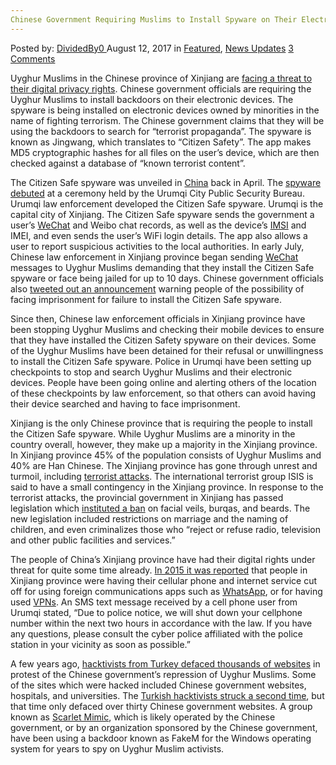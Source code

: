```yaml
---
Chinese Government Requiring Muslims to Install Spyware on Their Electronic Devices
---
```

<article class="post-listing post-21916 post type-post status-publish format-standard has-post-thumbnail hentry category-deepdot-news category-news-updates tag-chinese tag-devices tag-electronic tag-government tag-install tag-muslims tag-requiring tag-spyware">
    <div class="post-inner">
        <span>Posted by: <a href="https://www.deepdotweb.com/author/dividedby0/" title="">DividedBy0 </a></span>
    <span>August 12, 2017</span>
    <span>in <a href="https://www.deepdotweb.com/category/deepdot-news/" rel="category tag">Featured</a>, <a href="https://www.deepdotweb.com/category/news-updates/" rel="category tag">News Updates</a></span>
    <span><a href="https://www.deepdotweb.com/2017/08/12/chinese-government-requiring-muslims-install-spyware-electronic-devices/#comments">3 Comments</a></span>
    </p>
    <div class="clear"></div>
    <div class="entry">
    <p>Uyghur Muslims in the Chinese province of Xinjiang are <a href="https://www.bleepingcomputer.com/news/government/china-forces-muslim-minority-to-install-spyware-on-their-phones/">facing a threat to their digital privacy rights</a>. Chinese government officials are requiring the Uyghur Muslims to install backdoors on their electronic devices. The spyware is being installed on electronic devices owned by minorities in the name of fighting terrorism. The Chinese government claims that they will be using the backdoors to search for “terrorist propaganda”. The spyware is known as Jingwang, which translates to “Citizen Safety”. The app makes MD5 cryptographic hashes for all files on the user’s device, which are then checked against a database of “known terrorist content”.</p>
    <p>The Citizen Safe spyware was unveiled in <a href="https://www.deepdotweb.com/tag/china/">China</a> back in April. The <a href="https://translate.google.com/translate?sl=auto&amp;tl=en&amp;js=y&amp;prev=_t&amp;hl=en&amp;ie=UTF-8&amp;u=http%3A%2F%2Fwww.thepaper.cn%2FnewsDetail_forward_1672043&amp;edit-text=&amp;act=url">spyware debuted</a> at a ceremony held by the Urumqi City Public Security Bureau. Urumqi law enforcement developed the Citizen Safe spyware. Urumqi is the capital city of Xinjiang. The Citizen Safe spyware sends the government a user’s <a href="https://www.deepdotweb.com/2017/05/07/end-to-end-calls-rise-in-popularity-increased-privacy/">WeChat</a> and Weibo chat records, as well as the device’s <a href="https://www.deepdotweb.com/2017/06/08/feds-using-stingrays-catch-immigrants/">IMSI</a> and IMEI, and even sends the user’s WiFi login details. The app also allows a user to report suspicious activities to the local authorities. In early July, Chinese law enforcement in Xinjiang province began sending <a href="https://www.deepdotweb.com/2017/06/30/interpol-claims-illegal-wildlife-trade-occurring-darknet/">WeChat</a> messages to Uyghur Muslims demanding that they install the Citizen Safe spyware or face being jailed for up to 10 days. Chinese government officials also <a href="https://mobile.twitter.com/o66071443/status/887107966368968704/photo/1">tweeted out an announcement</a> warning people of the possibility of facing imprisonment for failure to install the Citizen Safe spyware.</p>
    <p>Since then, Chinese law enforcement officials in Xinjiang province have been stopping Uyghur Muslims and checking their mobile devices to ensure that they have installed the Citizen Safety spyware on their devices. Some of the Uyghur Muslims have been detained for their refusal or unwillingness to install the Citizen Safe spyware. Police in Urumqi have been setting up checkpoints to stop and search Uyghur Muslims and their electronic devices. People have been going online and alerting others of the location of these checkpoints by law enforcement, so that others can avoid having their device searched and having to face imprisonment.</p>
    <p>Xinjiang is the only Chinese province that is requiring the people to install the Citizen Safe spyware. While Uyghur Muslims are a minority in the country overall, however, they make up a majority in the Xinjiang province. In Xinjiang province 45% of the population consists of Uyghur Muslims and 40% are Han Chinese. The Xinjiang province has gone through unrest and turmoil, including <a href="http://www.bbc.com/news/world-asia-china-27502652">terrorist attacks</a>. The international terrorist group ISIS is said to have a small contingency in the Xinjiang province. In response to the terrorist attacks, the provincial government in Xinjiang has passed legislation which <a href="https://www.express.co.uk/news/world/786624/china-veil-beard-ban-xinjiang-muslim-uighur-religious-extremism">instituted a ban</a> on facial veils, burqas, and beards. The new legislation included restrictions on marriage and the naming of children, and even criminalizes those who “reject or refuse radio, television and other public facilities and services.”</p>
    <p>The people of China’s Xinjiang province have had their digital rights under threat for quite some time already. <a href="https://www.nytimes.com/2015/11/24/business/international/china-cuts-mobile-service-of-xinjiang-residents-evading-internet-filters.html?_r=0">In 2015 it was reported</a> that people in Xinjiang province were having their cellular phone and internet service cut off for using foreign communications apps such as <a href="https://www.deepdotweb.com/tag/whatsapp/">WhatsApp</a>, or for having used <a href="https://www.deepdotweb.com/tag/vpn/">VPNs</a>. An SMS text message received by a cell phone user from Urumqi stated, “Due to police notice, we will shut down your cellphone number within the next two hours in accordance with the law. If you have any questions, please consult the cyber police affiliated with the police station in your vicinity as soon as possible.”</p>
    <p>A few years ago, <a href="http://news.softpedia.com/news/Hackers-Deface-Over-1-500-Websites-in-Protest-Against-Repression-of-Uyghurs-in-Turkestan-375750.shtml">hacktivists from Turkey defaced thousands of websites</a> in protest of the Chinese government’s repression of Uyghur Muslims. Some of the sites which were hacked included Chinese government websites, hospitals, and universities. The <a href="http://news.softpedia.com/news/Turkish-Hackers-Protest-Massacre-of-Uyghurs-by-Defacing-33-Chinese-Government-Domains-365855.shtml">Turkish hacktivists struck a second time</a>, but that time only defaced over thirty Chinese government websites. A group known as <a href="http://researchcenter.paloaltonetworks.com/2016/01/scarlet-mimic-years-long-espionage-targets-minority-activists/">Scarlet Mimic</a>, which is likely operated by the Chinese government, or by an organization sponsored by the Chinese government, have been using a backdoor known as FakeM for the Windows operating system for years to spy on Uyghur Muslim activists.</p>
    </div>
    <span style="display:none"><a href="https://www.deepdotweb.com/tag/chinese/" rel="tag">chinese</a> <a href="https://www.deepdotweb.com/tag/devices/" rel="tag">devices</a> <a href="https://www.deepdotweb.com/tag/electronic/" rel="tag">electronic</a> <a href="https://www.deepdotweb.com/tag/government/" rel="tag">government</a> <a href="https://www.deepdotweb.com/tag/install/" rel="tag">install</a> <a href="https://www.deepdotweb.com/tag/muslims/" rel="tag">muslims</a> <a href="https://www.deepdotweb.com/tag/requiring/" rel="tag">requiring</a> <a href="https://www.deepdotweb.com/tag/spyware/" rel="tag">spyware</a></span> <span style="display:none" class="updated">2017-08-12</span>
    <div style="display:none" class="vcard author" itemprop="author" itemscope itemtype="http://schema.org/Person"><strong class="fn" itemprop="name"><a href="https://www.deepdotweb.com/author/dividedby0/" title="Posts by DividedBy0" rel="author">DividedBy0</a></strong></div>
    </div>
</article>

